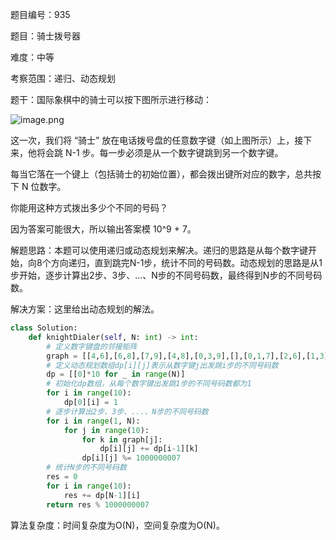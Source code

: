 题目编号：935

题目：骑士拨号器

难度：中等

考察范围：递归、动态规划

题干：国际象棋中的骑士可以按下图所示进行移动：

![image.png](https://assets.leetcode-cn.com/aliyun-lc-upload/uploads/2018/11/03/knight.png)

这一次，我们将 “骑士” 放在电话拨号盘的任意数字键（如上图所示）上，接下来，他将会跳 N-1 步。每一步必须是从一个数字键跳到另一个数字键。

每当它落在一个键上（包括骑士的初始位置），都会拨出键所对应的数字，总共按下 N 位数字。

你能用这种方式拨出多少个不同的号码？

因为答案可能很大，所以输出答案模 10^9 + 7。

解题思路：本题可以使用递归或动态规划来解决。递归的思路是从每个数字键开始，向8个方向递归，直到跳完N-1步，统计不同的号码数。动态规划的思路是从1步开始，逐步计算出2步、3步、...、N步的不同号码数，最终得到N步的不同号码数。

解决方案：这里给出动态规划的解法。

```python
class Solution:
    def knightDialer(self, N: int) -> int:
        # 定义数字键盘的邻接矩阵
        graph = [[4,6],[6,8],[7,9],[4,8],[0,3,9],[],[0,1,7],[2,6],[1,3],[2,4]]
        # 定义动态规划数组dp[i][j]表示从数字键j出发跳i步的不同号码数
        dp = [[0]*10 for _ in range(N)]
        # 初始化dp数组，从每个数字键出发跳1步的不同号码数都为1
        for i in range(10):
            dp[0][i] = 1
        # 逐步计算出2步、3步、...、N步的不同号码数
        for i in range(1, N):
            for j in range(10):
                for k in graph[j]:
                    dp[i][j] += dp[i-1][k]
                dp[i][j] %= 1000000007
        # 统计N步的不同号码数
        res = 0
        for i in range(10):
            res += dp[N-1][i]
        return res % 1000000007
```

算法复杂度：时间复杂度为O(N)，空间复杂度为O(N)。